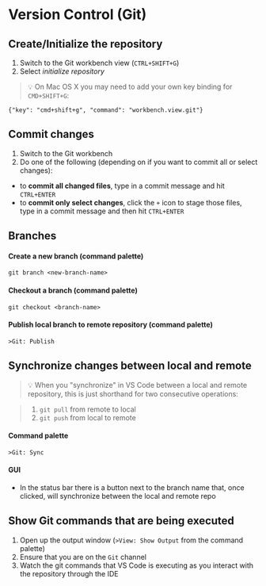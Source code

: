 # Version Control (Git)

## Create/Initialize the repository

1. Switch to the Git workbench view (`CTRL+SHIFT+G`)
2. Select *initialize repository*

> :bulb: On Mac OS X you may need to add your own key binding for `CMD+SHIFT+G`:
```
{"key": "cmd+shift+g", "command": "workbench.view.git"}
```

## Commit changes

1. Switch to the Git workbench
2. Do one of the following (depending on if you want to commit all or select changes):
 - to **commit all changed files**, type in a commit message and hit `CTRL+ENTER`
 - to **commit only select changes**, click the `+` icon to stage those files, type in a commit message and then hit `CTRL+ENTER`
 
## Branches

#### Create a new branch (command palette)

`git branch <new-branch-name>`

#### Checkout a branch (command palette)

`git checkout <branch-name>`

#### Publish local branch to remote repository (command palette)

`>Git: Publish`

## Synchronize changes between local and remote

> :bulb: When you "synchronize" in VS Code between a local and remote repository, this is just shorthand for two consecutive operations:

> 1. `git pull` from remote to local
> 2. `git push` from local to remote

#### Command palette

`>Git: Sync`

#### GUI

- In the status bar there is a button next to the branch name that, once clicked, will synchronize between the local and remote repo
 
## Show Git commands that are being executed

1. Open up the output window (`>View: Show Output` from the command palette)
2. Ensure that you are on the `Git` channel
3. Watch the git commands that VS Code is executing as you interact with the repository through the IDE